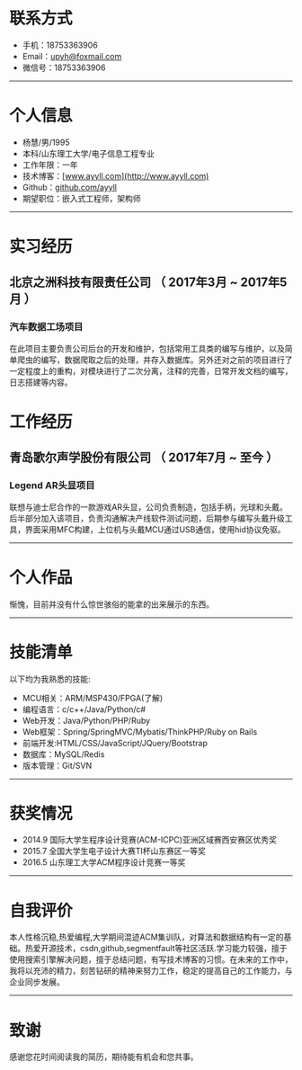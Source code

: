 # 联系方式
- 手机：18753363906
- Email：upyh@foxmail.com
- 微信号：18753363906

---

# 个人信息

 - 杨慧/男/1995 
 - 本科/山东理工大学/电子信息工程专业 
 - 工作年限：一年
 - 技术博客：[www.ayyll.com](http://www.ayyll.com)
 - Github：[github.com/ayyll](http://www.github.com/ayyll)
 - 期望职位：嵌入式工程师，架构师

---

# 实习经历
## 北京之洲科技有限责任公司 （ 2017年3月 ~ 2017年5月 ）

### 汽车数据工场项目 
在此项目主要负责公司后台的开发和维护，包括常用工具类的编写与维护，以及简单爬虫的编写，数据爬取之后的处理，并存入数据库。另外还对之前的项目进行了一定程度上的重构，对模块进行了二次分离，注释的完善，日常开发文档的编写，日志搭建等内容。

# 工作经历
## 青岛歌尔声学股份有限公司 （ 2017年7月 ~ 至今 ）

### Legend AR头显项目
联想与迪士尼合作的一款游戏AR头显，公司负责制造，包括手柄，光球和头戴。后半部分加入该项目，负责沟通解决产线软件测试问题，后期参与编写头戴升级工具，界面采用MFC构建，上位机与头戴MCU通过USB通信，使用hid协议免驱。

---

# 个人作品

惭愧，目前并没有什么惊世骇俗的能拿的出来展示的东西。

---

# 技能清单
以下均为我熟悉的技能:

- MCU相关：ARM/MSP430/FPGA(了解)
- 编程语言：c/c++/Java/Python/c#
- Web开发：Java/Python/PHP/Ruby
- Web框架：Spring/SpringMVC/Mybatis/ThinkPHP/Ruby on Rails
- 前端开发:HTML/CSS/JavaScript/JQuery/Bootstrap
- 数据库：MySQL/Redis
- 版本管理：Git/SVN

---

# 获奖情况
- 2014.9  国际大学生程序设计竞赛(ACM-ICPC)亚洲区域赛西安赛区优秀奖   
- 2015.7  全国大学生电子设计大赛TI杯山东赛区一等奖
- 2016.5  山东理工大学ACM程序设计竞赛一等奖 

---

# 自我评价
本人性格沉稳,热爱编程,大学期间混迹ACM集训队，对算法和数据结构有一定的基础。热爱开源技术，csdn,github,segmentfault等社区活跃.学习能力较强，擅于使用搜索引擎解决问题，擅于总结问题，有写技术博客的习惯。在未来的工作中，我将以充沛的精力，刻苦钻研的精神来努力工作，稳定的提高自己的工作能力，与企业同步发展。

---

# 致谢
感谢您花时间阅读我的简历，期待能有机会和您共事。
